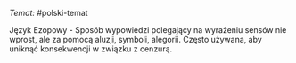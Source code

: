 _Temat:_ #polski-temat

Język Ezopowy - Sposób wypowiedzi polegający na wyrażeniu sensów nie wprost, ale za pomocą aluzji, symboli, alegorii. Często używana, aby uniknąć konsekwencji w związku z cenzurą.